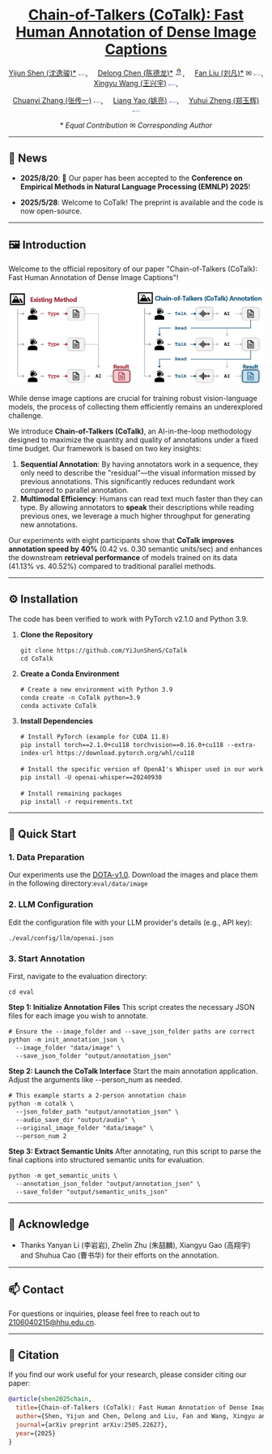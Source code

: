 <div align="center">

# [Chain-of-Talkers (CoTalk): Fast Human Annotation of Dense Image Captions](https://arxiv.org/abs/2505.22627)



[Yijun Shen (沈逸骏)*](https://multimodality.group/author/%E6%B2%88%E9%80%B8%E9%AA%8F/) 
<img src="assets/hhu_logo.png" alt="Logo" width="15">, &nbsp; &nbsp; 
[Delong Chen (陈德龙)*](https://chendelong.world/) 
<img src="assets/HKUST.jpg" alt="Logo" width="15">, &nbsp; &nbsp;
[Fan Liu (刘凡)*](https://multimodality.group/author/%E5%88%98%E5%87%A1/) ✉
<img src="assets/hhu_logo.png" alt="Logo" width="15">, &nbsp; &nbsp;
[Xingyu Wang (王兴宇)](https://multimodality.group/author/%E7%8E%8B%E5%85%B4%E5%AE%87/) 
<img src="assets/hhu_logo.png" alt="Logo" width="15">, &nbsp; &nbsp;

[Chuanyi Zhang (张传一)](https://ai.hhu.edu.cn/2023/0809/c17670a264073/page.htm) 
<img src="assets/hhu_logo.png" alt="Logo" width="15">, &nbsp; &nbsp;
[Liang Yao (姚亮)](https://multimodality.group/author/%E5%A7%9A%E4%BA%AE/) 
<img src="assets/hhu_logo.png" alt="Logo" width="15">, &nbsp; &nbsp;
[Yuhui Zheng (郑玉辉)](https://faculty.nuist.edu.cn/zhengyuhui/en/index.htm) 
<img src="assets/hhu_logo.png" alt="Logo" width="15">


\*  *Equal Contribution*    ✉ *Corresponding Author*
</div>

---

## 📰 News
- **2025/8/20**: 🎉 Our paper has been accepted to the **Conference on Empirical Methods in Natural Language Processing (EMNLP) 2025**!
  
- **2025/5/28**: Welcome to CoTalk! The preprint is available and the code is now open-source.

---

## 🖼️ Introduction
Welcome to the official repository of our paper "Chain-of-Talkers (CoTalk): Fast Human Annotation of Dense Image Captions"!

![](assets/CoTalk.png)

While dense image captions are crucial for training robust vision-language models, the process of collecting them efficiently remains an underexplored challenge.

We introduce **Chain-of-Talkers (CoTalk)**, an AI-in-the-loop methodology designed to maximize the quantity and quality of annotations under a fixed time budget. Our framework is based on two key insights:
1.  **Sequential Annotation**: By having annotators work in a sequence, they only need to describe the "residual"—the visual information missed by previous annotations. This significantly reduces redundant work compared to parallel annotation.
2.  **Multimodal Efficiency**: Humans can read text much faster than they can type. By allowing annotators to **speak** their descriptions while reading previous ones, we leverage a much higher throughput for generating new annotations.

Our experiments with eight participants show that **CoTalk improves annotation speed by 40%** (0.42 vs. 0.30 semantic units/sec) and enhances the downstream **retrieval performance** of models trained on its data (41.13% vs. 40.52%) compared to traditional parallel methods.

---

## ⚙️ Installation

The code has been verified to work with PyTorch v2.1.0 and Python 3.9.

1.  **Clone the Repository**
    ```shell
    git clone https://github.com/YiJunShenS/CoTalk
    cd CoTalk
    ```
  
2.  **Create a Conda Environment**
    ```shell
    # Create a new environment with Python 3.9
    conda create -n CoTalk python=3.9
    conda activate CoTalk
    ```

3.  **Install Dependencies**
    ```shell
    # Install PyTorch (example for CUDA 11.8)
    pip install torch==2.1.0+cu118 torchvision==0.16.0+cu118 --extra-index-url https://download.pytorch.org/whl/cu118

    # Install the specific version of OpenAI's Whisper used in our work
    pip install -U openai-whisper==20240930

    # Install remaining packages
    pip install -r requirements.txt
    ```

---

## 🚀 Quick Start

### 1. Data Preparation
Our experiments use the [DOTA-v1.0](https://captain-whu.github.io/DOTA/index.html). Download the images and place them in the following directory:`eval/data/image`

### 2. LLM Configuration
Edit the configuration file with your LLM provider's details (e.g., API key):
```shell
./eval/config/llm/openai.json
```

### 3. Start Annotation
First, navigate to the evaluation directory:
```shell
cd eval
``` 

**Step 1: Initialize Annotation Files**
This script creates the necessary JSON files for each image you wish to annotate.
```shell
# Ensure the --image_folder and --save_json_folder paths are correct
python -m init_annotation_json \
  --image_folder "data/image" \
  --save_json_folder "output/annotation_json"
``` 

**Step 2: Launch the CoTalk Interface**
Start the main annotation application. Adjust the arguments like --person_num as needed.
```shell
# This example starts a 2-person annotation chain
python -m cotalk \
  --json_folder_path "output/annotation_json" \
  --audio_save_dir "output/audio" \
  --original_image_folder "data/image" \
  --person_num 2
``` 

**Step 3: Extract Semantic Units**
After annotating, run this script to parse the final captions into structured semantic units for evaluation. 
```shell
python -m get_semantic_units \
  --annotation_json_folder "output/annotation_json" \
  --save_folder "output/semantic_units_json"
``` 

---

## 🙏 Acknowledge
- Thanks Yanyan Li (李岩岩), Zhelin Zhu (朱喆麟), Xiangyu Gao (高翔宇) and Shuhua Cao (曹书华) for their efforts on the annotation.

---

## 📫 Contact
For questions or inquiries, please feel free to reach out to 2106040215@hhu.edu.cn.

---

## 📜 Citation
If you find our work useful for your research, please consider citing our paper:
```bibtex
@article{shen2025chain,
  title={Chain-of-Talkers (CoTalk): Fast Human Annotation of Dense Image Captions},
  author={Shen, Yijun and Chen, Delong and Liu, Fan and Wang, Xingyu and Zhang, Chuanyi and Yao, Liang and Zheng, Yuhui},
  journal={arXiv preprint arXiv:2505.22627},
  year={2025}
}
```
